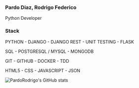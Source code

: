 ### Pardo Diaz, Rodrigo Federico

Python Developer

### Stack

PYTHON - DJANGO - DJANGO REST - UNIT TESTING - FLASK

SQL - POSTGRESQL / MYSQL - MONGODB

GIT - GITHUB - DOCKER - TDD

HTML5 - CSS - JAVASCRIPT - JSON 

![PardoRodrigo's GitHub stats](https://github-readme-stats.vercel.app/api?username=pardodiazrodrigo&show_icons=true&theme=transparent)


<!--
**pardodiazrodrigo/pardodiazrodrigo** is a ✨ _special_ ✨ repository because its `README.md` (this file) appears on your GitHub profile.

Here are some ideas to get you started:

- 🔭 I’m currently working on ...
- 🌱 I’m currently learning ...
- 👯 I’m looking to collaborate on ...
- 🤔 I’m looking for help with ...
- 💬 Ask me about ...
- 📫 How to reach me: ...
- 😄 Pronouns: ...
- ⚡ Fun fact: ...
-->
